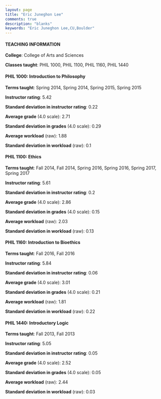```yaml
---
layout: page
title: "Eric Juneghon Lee" 
comments: true
description: "blanks"
keywords: "Eric Juneghon Lee,CU,Boulder"
---
```

<head>
<script src="https://ajax.googleapis.com/ajax/libs/jquery/2.1.3/jquery.min.js"></script>
<script src="https://dl.dropboxusercontent.com/s/pc42nxpaw1ea4o9/highcharts.js?dl=0"></script>
<!-- <script src="../assets/js/highcharts.js"></script> -->
<style type="text/css">@font-face {
	font-family: "Bebas Neue";
	src: url(https://www.filehosting.org/file/details/544349/BebasNeue Regular.otf) format("opentype");
	}
	h1.Bebas { 
		font-family: "Bebas Neue", Verdana, Tahoma;
	}
</style>
</head>
	   
#### TEACHING INFORMATION

**College**: College of Arts and Sciences

**Classes taught**: PHIL 1000, PHIL 1100, PHIL 1160, PHIL 1440

#### PHIL 1000: Introduction to Philosophy

**Terms taught**: Spring 2014, Spring 2014, Spring 2015, Spring 2015

**Instructor rating**: 5.42

**Standard deviation in instructor rating**: 0.22

**Average grade** (4.0 scale): 2.71

**Standard deviation in grades** (4.0 scale): 0.29

**Average workload** (raw): 1.88

**Standard deviation in workload** (raw): 0.1

#### PHIL 1100: Ethics

**Terms taught**: Fall 2014, Fall 2014, Spring 2016, Spring 2016, Spring 2017, Spring 2017

**Instructor rating**: 5.61

**Standard deviation in instructor rating**: 0.2

**Average grade** (4.0 scale): 2.86

**Standard deviation in grades** (4.0 scale): 0.15

**Average workload** (raw): 2.03

**Standard deviation in workload** (raw): 0.13

#### PHIL 1160: Introduction to Bioethics

**Terms taught**: Fall 2016, Fall 2016

**Instructor rating**: 5.84

**Standard deviation in instructor rating**: 0.06

**Average grade** (4.0 scale): 3.01

**Standard deviation in grades** (4.0 scale): 0.21

**Average workload** (raw): 1.81

**Standard deviation in workload** (raw): 0.22

#### PHIL 1440: Introductory Logic

**Terms taught**: Fall 2013, Fall 2013

**Instructor rating**: 5.05

**Standard deviation in instructor rating**: 0.05

**Average grade** (4.0 scale): 2.52

**Standard deviation in grades** (4.0 scale): 0.05

**Average workload** (raw): 2.44

**Standard deviation in workload** (raw): 0.03

